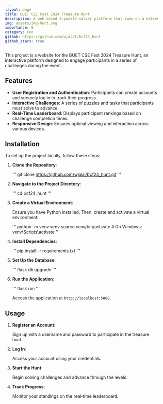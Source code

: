 ```yaml
---
layout: page
title: BUET CSE Fest 2024 Treasure Hunt
description: A web-based 8-puzzle solver platform that runs on a native n-puzzle solver program.
img: assets/img/hunt.png
importance: 8
category: Fun
github: https://github.com/wjalal/bcf24_hunt
github_stars: true
---
```


This project is a website for the BUET CSE Fest 2024 Treasure Hunt, an interactive platform designed to engage participants in a series of challenges during the event.

## Features

- **User Registration and Authentication**: Participants can create accounts and securely log in to track their progress.
- **Interactive Challenges**: A series of puzzles and tasks that participants must solve to advance.
- **Real-Time Leaderboard**: Displays participant rankings based on challenge completion times.
- **Responsive Design**: Ensures optimal viewing and interaction across various devices.

## Installation

To set up the project locally, follow these steps:

1. **Clone the Repository**:

   '''
   git clone https://github.com/wjalal/bcf24_hunt.git
   '''

2. **Navigate to the Project Directory**:

   '''
   cd bcf24_hunt
   '''

3. **Create a Virtual Environment**:

   Ensure you have Python installed. Then, create and activate a virtual environment:

   '''
   python -m venv venv
   source venv/bin/activate  # On Windows: venv\Scripts\activate
   '''

4. **Install Dependencies**:

   '''
   pip install -r requirements.txt
   '''

5. **Set Up the Database**:

   '''
   flask db upgrade
   '''

6. **Run the Application**:

   '''
   flask run
   '''

   Access the application at `http://localhost:5000`.

## Usage

1. **Register an Account**:

   Sign up with a username and password to participate in the treasure hunt.

2. **Log In**:

   Access your account using your credentials.

3. **Start the Hunt**:

   Begin solving challenges and advance through the levels.

4. **Track Progress**:

   Monitor your standings on the real-time leaderboard.
